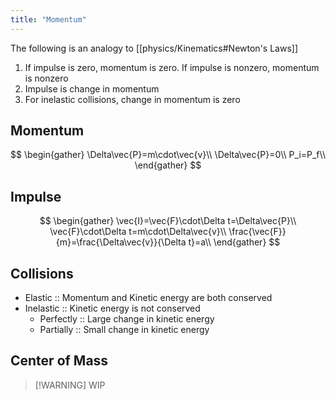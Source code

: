 ```yaml
---
title: "Momentum"
---
```

The following is an analogy to [[physics/Kinematics#Newton's Laws]]
1. If impulse is zero, momentum is zero. If impulse is nonzero, momentum is nonzero
2. Impulse is change in momentum
3. For inelastic collisions, change in momentum is zero
## Momentum
$$
\begin{gather}
\Delta\vec{P}=m\cdot\vec{v}\\
\Delta\vec{P}=0\\
P_i=P_f\\
\end{gather}
$$
## Impulse
$$
\begin{gather}
\vec{I}=\vec{F}\cdot\Delta t=\Delta\vec{P}\\
\vec{F}\cdot\Delta t=m\cdot\Delta\vec{v}\\
\frac{\vec{F}}{m}=\frac{\Delta\vec{v}}{\Delta t}=a\\
\end{gather}
$$
## Collisions
- Elastic :: Momentum and Kinetic energy are both conserved
- Inelastic :: Kinetic energy is not conserved
	- Perfectly :: Large change in kinetic energy
	- Partially :: Small change in kinetic energy
## Center of Mass
> [!WARNING] WIP

